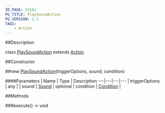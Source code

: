 ```yaml
---
ID_PAGE: 25162
PG_TITLE: PlaySoundAction
PG_VERSION: 2.1
TAGS:
    - Action
---
```

##Description

class [PlaySoundAction](/classes/2.2/PlaySoundAction) extends [Action](/classes/2.2/Action)



##Constructor

##new [PlaySoundAction](/classes/2.2/PlaySoundAction)(triggerOptions, sound, condition)



####Parameters
 | Name | Type | Description
---|---|---|---
 | triggerOptions | any | 
 | sound | [Sound](/classes/2.2/Sound) | 
optional | condition | [Condition](/classes/2.2/Condition) | 

##Methods

###execute() &rarr; void


